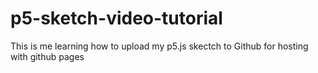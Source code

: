 # p5-sketch-video-tutorial
This is me learning how to upload my p5.js skectch to Github for hosting with github pages
